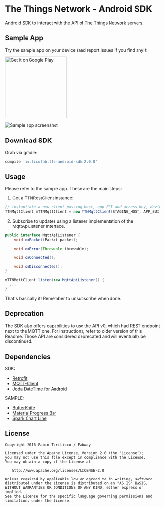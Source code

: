 The Things Network - Android SDK
================================

Android SDK to interact with the API of [The Things Network](http://thethingsnetwork.org) servers.

Sample App
----------

Try the sample app on your device (and report issues if you find any!):

<a href="https://play.google.com/store/apps/details?id=org.ttn.android.sample&utm_source=global_co&utm_medium=prtnr&utm_content=Mar2515&utm_campaign=PartBadge&pcampaignid=MKT-AC-global-none-all-co-pr-py-PartBadges-Oct1515-1"><img width="200" alt="Get it on Google Play" src="https://play.google.com/intl/en_us/badges/images/apps/en-play-badge.png" /></a>

![Sample app screenshot](https://github.com/ticofab/The-Things-Network-Android-SDK/blob/master/img/sample-screenshot.png)

Download SDK
------------

Grab via gradle:

```groovy
compile 'io.ticofab:ttn-android-sdk:2.0.0'
```

Usage
-----

Please refer to the sample app. These are the main steps:

1) Get a TTNRestClient instance:

```java
// instantiate a new client passing host, app EUI and access key, device to track ("+" for all devices)
TTNMqttClient mTTNMqttClient = new TTNMqttClient(STAGING_HOST, APP_EUI, ACCESS_KEY, "+");
```

2) Subscribe to updates using a listener implementation of the MqttApiListener interface.

```java
public interface MqttApiListener {
    void onPacket(Packet packet);

    void onError(Throwable throwable);

    void onConnected();

    void onDisconnected();
}
```

```java
mTTNMqttClient.listen(new MqttApiListener() {
  ...
}
```

That's basically it! Remember to unsubscribe when done.

Deprecation
-----------

The SDK also offers capabilities to use the API v0, which had REST endpoint next to the MQTT one. For instructions, refer to older version of this Readme. Those API are considered deprecated and will eventually be discontinued.

Dependencies
------------

SDK:

* [Retrofit](http://square.github.io/retrofit/)
* [MQTT-Client](https://github.com/fusesource/mqtt-client)
* [Joda DateTime for Android](https://github.com/dlew/joda-time-android)

SAMPLE:

* [ButterKnife](http://jakewharton.github.io/butterknife/)
* [Material Progress Bar](https://github.com/lsjwzh/MaterialLoadingProgressBar)
* [Spark Chart Line](https://github.com/robinhood/spark)

License
--------

    Copyright 2016 Fabio Tiriticco / Fabway

    Licensed under the Apache License, Version 2.0 (the "License");
    you may not use this file except in compliance with the License.
    You may obtain a copy of the License at

       http://www.apache.org/licenses/LICENSE-2.0

    Unless required by applicable law or agreed to in writing, software
    distributed under the License is distributed on an "AS IS" BASIS,
    WITHOUT WARRANTIES OR CONDITIONS OF ANY KIND, either express or implied.
    See the License for the specific language governing permissions and
    limitations under the License.

